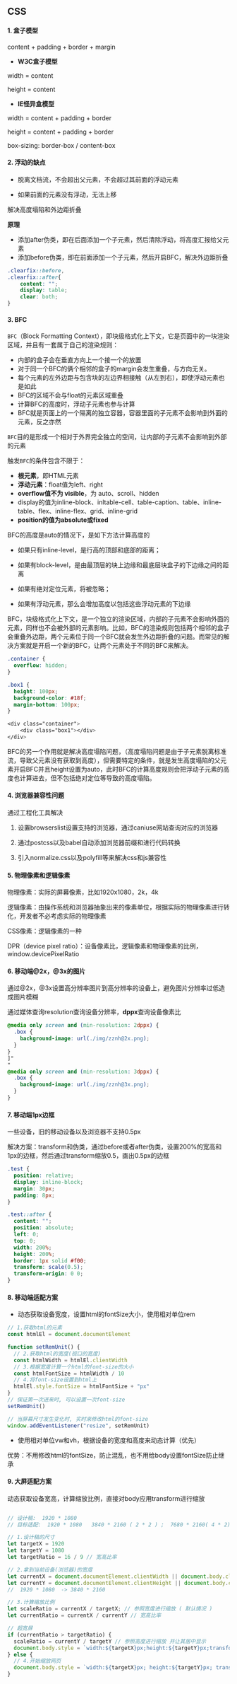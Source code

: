 ## CSS

#### 1. 盒子模型

content + padding + border + margin

- **W3C盒子模型**

width = content

height = content

- **IE怪异盒模型**

width = content + padding + border

height = content + padding + border

box-sizing: border-box / content-box

#### 2. 浮动的缺点

- 脱离文档流，不会超出父元素，不会超过其前面的浮动元素

- 如果前面的元素没有浮动，无法上移

解决高度塌陷和外边距折叠

**原理**

- 添加after伪类，即在后面添加一个子元素，然后清除浮动，将高度汇报给父元素
- 添加before伪类，即在前面添加一个子元素，然后开启BFC，解决外边距折叠

```css
.clearfix::before,
.clearfix::after{
	content: "";
	display: table;
	clear: both;
}
```

#### 3. BFC

`BFC`（Block Formatting Context），即块级格式化上下文，它是页面中的一块渲染区域，并且有一套属于自己的渲染规则：

- 内部的盒子会在垂直方向上一个接一个的放置
- 对于同一个BFC的俩个相邻的盒子的margin会发生重叠，与方向无关。
- 每个元素的左外边距与包含块的左边界相接触（从左到右），即使浮动元素也是如此
- BFC的区域不会与float的元素区域重叠
- 计算BFC的高度时，浮动子元素也参与计算
- BFC就是页面上的一个隔离的独立容器，容器里面的子元素不会影响到外面的元素，反之亦然

`BFC`目的是形成一个相对于外界完全独立的空间，让内部的子元素不会影响到外部的元素

触发`BFC`的条件包含不限于：

- **根元素**，即HTML元素
- **浮动元素**：float值为left、right
- **overflow值不为 visible**，为 auto、scroll、hidden
- display的值为inline-block、inltable-cell、table-caption、table、inline-table、flex、inline-flex、grid、inline-grid
- **position的值为absolute或fixed**

BFC的高度是auto的情况下，是如下方法计算高度的

- 如果只有inline-level，是行高的顶部和底部的距离；

- 如果有block-level，是由最顶层的块上边缘和最底层块盒子的下边缘之间的距离

- 如果有绝对定位元素，将被忽略；

- 如果有浮动元素，那么会增加高度以包括这些浮动元素的下边缘

BFC，块级格式化上下文，是一个独立的渲染区域，内部的子元素不会影响外面的元素，同样也不会被外部的元素影响。比如，BFC的渲染规则包括两个相邻的盒子会重叠外边距，两个元素位于同一个BFC就会发生外边距折叠的问题。而常见的解决方案就是开启一个新的BFC，让两个元素处于不同的BFC来解决。

```css
.container {
  overflow: hidden;
}

.box1 {
  height: 100px;
  background-color: #18f;
  margin-bottom: 100px;
}

<div class="container">
	<div class="box1"></div>
</div>
```

BFC的另一个作用就是解决高度塌陷问题，（高度塌陷问题是由于子元素脱离标准流，导致父元素没有获取到高度），但需要特定的条件，就是发生高度塌陷的父元素开启BFC并且height设置为auto，此时BFC的计算高度规则会把浮动子元素的高度也计算进去，但不包括绝对定位等导致的高度塌陷。

#### 4. 浏览器兼容性问题

通过工程化工具解决

1. 设置browserslist设置支持的浏览器，通过caniuse网站查询对应的浏览器

2. 通过postcss以及babel自动添加浏览器前缀和进行代码转换
3. 引入normalize.css以及polyfill等来解决css和js兼容性

#### 5. 物理像素和逻辑像素

物理像素：实际的屏幕像素，比如1920x1080，2k，4k

逻辑像素：由操作系统和浏览器抽象出来的像素单位，根据实际的物理像素进行转化，开发者不必考虑实际的物理像素

CSS像素：逻辑像素的一种

DPR（device pixel ratio）：设备像素比，逻辑像素和物理像素的比例，window.devicePixelRatio

#### 6. 移动端@2x，@3x的图片

通过@2x，@3x设置高分辨率图片到高分辨率的设备上，避免图片分辨率过低造成图片模糊

通过媒体查询resolution查询设备分辨率，**dppx**查询设备像素比

```css
@media only screen and (min-resolution: 2dppx) {
  .box {
    background-image: url(./img/zznh@2x.png);
  }
}
]"
"
@media only screen and (min-resolution: 3dppx) {
  .box {
    background-image: url(./img/zznh@3x.png);
  }
}
```

#### 7. 移动端1px边框

一些设备，旧的移动设备以及浏览器不支持0.5px

解决方案：transform和伪类，通过before或者after伪类，设置200%的宽高和1px的边框，然后通过transform缩放0.5，画出0.5px的边框

```css
.test {
  position: relative;
  display: inline-block;
  margin: 30px;
  padding: 8px;
}

.test::after {
  content: "";
  position: absolute;
  left: 0;
  top: 0;
  width: 200%;
  height: 200%;
  border: 1px solid #f00;
  transform: scale(0.5);
  transform-origin: 0 0;
}
```

#### 8. 移动端适配方案

- 动态获取设备宽度，设置html的fontSize大小，使用相对单位rem

```javascript
// 1.获取html的元素
const htmlEl = document.documentElement

function setRemUnit() {
  // 2.获取html的宽度(视口的宽度)
  const htmlWidth = htmlEl.clientWidth
  // 3.根据宽度计算一个html的font-size的大小
  const htmlFontSize = htmlWidth / 10
  // 4.将font-size设置到html上
  htmlEl.style.fontSize = htmlFontSize + "px"
}
// 保证第一次进来时, 可以设置一次font-size
setRemUnit()

// 当屏幕尺寸发生变化时, 实时来修改html的font-size
window.addEventListener("resize", setRemUnit)
```

- 使用相对单位vw和vh，根据设备的宽度和高度来动态计算（优先）

优势：不用修改html的fontSize，防止混乱，也不用给body设置fontSize防止继承

#### 9. 大屏适配方案

动态获取设备宽高，计算缩放比例，直接对body应用transform进行缩放

```javascript

// 设计稿:  1920 * 1080
// 目标适配:  1920 * 1080   3840 * 2160 ( 2 * 2 ) ;  7680 * 2160( 4 * 2)

// 1.设计稿的尺寸
let targetX = 1920
let targetY = 1080
let targetRatio = 16 / 9 // 宽高比率

// 2.拿到当前设备(浏览器)的宽度
let currentX = document.documentElement.clientWidth || document.body.clientWidth
let currentY = document.documentElement.clientHeight || document.body.clientHeight
//  1920 * 1080  -> 3840 * 2160

// 3.计算缩放比例
let scaleRatio = currentX / targetX; // 参照宽度进行缩放 ( 默认情况 )
let currentRatio = currentX / currentY // 宽高比率

// 超宽屏
if (currentRatio > targetRatio) {
  scaleRatio = currentY / targetY // 参照高度进行缩放 并让其居中显示
  document.body.style = `width:${targetX}px;height:${targetY}px;transform: scale(${scaleRatio}) translateX(-50%); left: 50%`
} else {
  // 4.开始缩放网页
  document.body.style = `width:${targetX}px; height:${targetY}px; transform: scale(${scaleRatio})`
}
```


